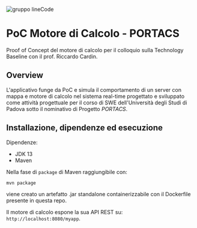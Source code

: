 ![gruppo lineCode](https://imagizer.imageshack.com/img923/557/86bUrf.png)

# PoC Motore di Calcolo - PORTACS
Proof of Concept del motore di calcolo per il colloquio sulla Technology Baseline con il prof. Riccardo Cardin.

## Overview
L'applicativo funge da PoC e simula il comportamento di un server con mappa e motore di calcolo nel sistema real-time progettato e sviluppato come attività progettuale per il corso di SWE dell'Università degli Studi di Padova sotto il nominativo di Progetto _PORTACS_.

## Installazione, dipendenze ed esecuzione
Dipendenze:
 - JDK 13
 - Maven

Nella fase di `package` di Maven raggiungibile con:
```shell
mvn package
```
viene creato un artefatto .jar standalone containerizzabile con il Dockerfile presente in questa repo.

Il motore di calcolo espone la sua API REST su: `http://localhost:8080/myapp`.
